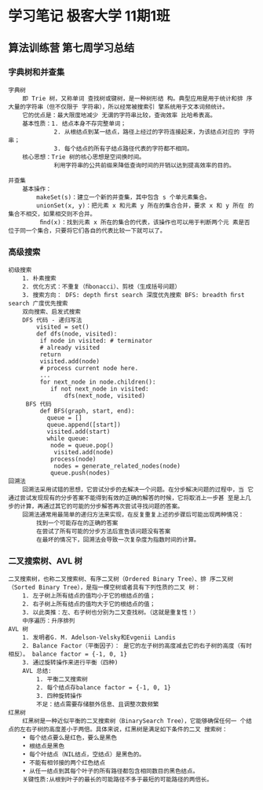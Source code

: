 # 学习笔记 极客大学 11期1班

## 算法训练营 第七周学习总结
### 字典树和并查集  
    字典树
        即 Trie 树，又称单词 查找树或键树，是一种树形结 构。典型应用是用于统计和排 序大量的字符串（但不仅限于 字符串），所以经常被搜索引 擎系统用于文本词频统计。
        它的优点是：最大限度地减少 无谓的字符串比较，查询效率 比哈希表高。
        基本性质：1. 结点本身不存完整单词；
                 2. 从根结点到某一结点，路径上经过的字符连接起来，为该结点对应的 字符串；
                 3. 每个结点的所有子结点路径代表的字符都不相同。
        核心思想：Trie 树的核心思想是空间换时间。
                 利用字符串的公共前缀来降低查询时间的开销以达到提高效率的目的。
    
    并查集 
        基本操作：
            makeSet(s)：建立一个新的并查集，其中包含 s 个单元素集合。
            unionSet(x, y)：把元素 x 和元素 y 所在的集合合并，要求 x 和 y 所在 的集合不相交，如果相交则不合并。
             ﬁnd(x)：找到元素 x 所在的集合的代表，该操作也可以用于判断两个元 素是否位于同一个集合，只要将它们各自的代表比较一下就可以了。

### 高级搜索  
    初级搜索
        1. 朴素搜索
        2. 优化方式：不重复（ﬁbonacci）、剪枝（生成括号问题）
        3. 搜索方向： DFS: depth ﬁrst search 深度优先搜索 BFS: breadth ﬁrst search 广度优先搜索 
        双向搜索、启发式搜索
        DFS 代码 - 递归写法 
            visited = set()  
            def dfs(node, visited):
             if node in visited: # terminator
             # already visited
             return
             visited.add(node)
             # process current node here.
             ...
             for next_node in node.children():
                if not next_node in visited:
                    dfs(next_node, visited)
         BFS 代码
             def BFS(graph, start, end):
               queue = []
               queue.append([start])
               visited.add(start)
               while queue:
                node = queue.pop()
                 visited.add(node)
                process(node)
                 nodes = generate_related_nodes(node) 
                queue.push(nodes) 
    回溯法 
        回溯法采用试错的思想，它尝试分步的去解决一个问题。在分步解决问题的过程中，当 它通过尝试发现现有的分步答案不能得到有效的正确的解答的时候，它将取消上一步甚 至是上几步的计算，再通过其它的可能的分步解答再次尝试寻找问题的答案。
        回溯法通常用最简单的递归方法来实现，在反复重复上述的步骤后可能出现两种情况：
            找到一个可能存在的正确的答案
            在尝试了所有可能的分步方法后宣告该问题没有答案
            在最坏的情况下，回溯法会导致一次复杂度为指数时间的计算。
  
 ### 二叉搜索树、AVL 树
    二叉搜索树，也称二叉搜索树、有序二叉树（Ordered Binary Tree）、排 序二叉树（Sorted Binary Tree），是指一棵空树或者具有下列性质的二叉 树：
        1. 左子树上所有结点的值均小于它的根结点的值； 
        2. 右子树上所有结点的值均大于它的根结点的值； 
        3. 以此类推：左、右子树也分别为二叉查找树。（这就是重复性！）
        中序遍历：升序排列   
    AVL 树
        1. 发明者G. M. Adelson-Velsky和Evgenii Landis
        2. Balance Factor（平衡因子）： 是它的左子树的高度减去它的右子树的高度（有时相反）。 balance factor = {-1, 0, 1}
        3. 通过旋转操作来进行平衡（四种)
        AVL 总结:
            1. 平衡二叉搜索树
            2. 每个结点存balance factor = {-1, 0, 1}
            3. 四种旋转操作
            不足：结点需要存储额外信息、且调整次数频繁
    红黑树
        红黑树是一种近似平衡的二叉搜索树（BinarySearch Tree），它能够确保任何一 个结点的左右子树的高度差小于两倍。具体来说，红黑树是满足如下条件的二叉 搜索树：
        • 每个结点要么是红色，要么是黑色
        • 根结点是黑色
        • 每个叶结点（NIL结点，空结点）是黑色的。
        • 不能有相邻接的两个红色结点
        • 从任一结点到其每个叶子的所有路径都包含相同数目的黑色结点。
        关键性质:从根到叶子的最长的可能路径不多于最短的可能路径的两倍长。
